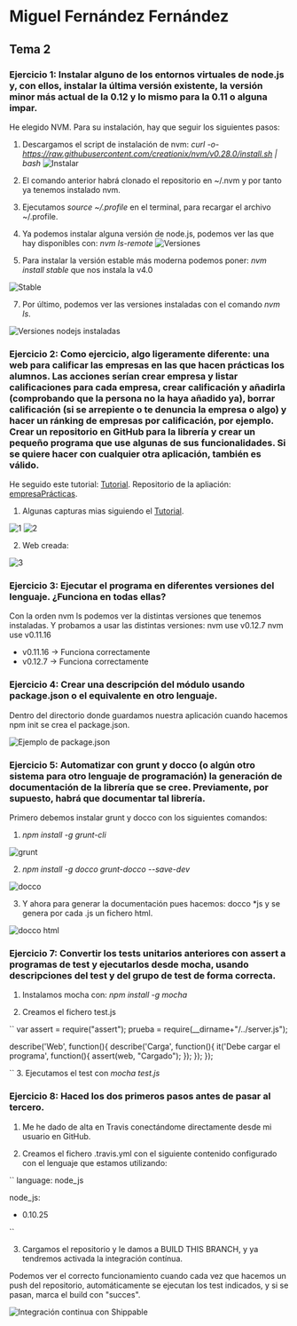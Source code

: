# Miguel Fernández Fernández
## Tema 2
### Ejercicio 1: Instalar alguno de los entornos virtuales de node.js y, con ellos, instalar la última versión existente, la versión minor más actual de la 0.12 y lo mismo para la 0.11 o alguna impar.

He elegido NVM. Para su instalación, hay que seguir los siguientes pasos:

1. Descargamos el script de instalación de nvm: *curl -o- https://raw.githubusercontent.com/creationix/nvm/v0.28.0/install.sh | bash*
![Instalar](http://i1379.photobucket.com/albums/ah138/migueib17/11_zpso9kxcphc.png)

2. El comando anterior habrá clonado el repositorio en ~/.nvm y por tanto ya tenemos instalado nvm. 

3. Ejecutamos *source ~/.profile* en el terminal, para recargar el archivo ~/.profile.

4. Ya podemos instalar alguna versión de node.js, podemos ver las que hay disponibles con: *nvm ls-remote*
![Versiones](http://i1379.photobucket.com/albums/ah138/migueib17/12_zps0ef021vn.png)

5. Para instalar la versión estable más moderna podemos poner: *nvm install stable* que nos instala la v4.0

![Stable](http://i1379.photobucket.com/albums/ah138/migueib17/13_zpsjchoozgs.png)

7. Por último, podemos ver las versiones instaladas con el comando *nvm ls*.

![Versiones nodejs instaladas](http://i1379.photobucket.com/albums/ah138/migueib17/14_zps7z2hfp87.png)

### Ejercicio 2: Como ejercicio, algo ligeramente diferente: una web para calificar las empresas en las que hacen prácticas los alumnos. Las acciones serían crear empresa y listar calificaciones para cada empresa, crear calificación y añadirla (comprobando que la persona no la haya añadido ya), borrar calificación (si se arrepiente o te denuncia la empresa o algo) y hacer un ránking de empresas por calificación, por ejemplo. Crear un repositorio en GitHub para la librería y crear un pequeño programa que use algunas de sus funcionalidades. Si se quiere hacer con cualquier otra aplicación, también es válido.

He seguido este tutorial:
[Tutorial](http://codehero.co/nodejs-y-express-instalacion-e-iniciacion/).
Repositorio de la apliación: [empresaPrácticas](https://github.com/migueib17/empresaPracticas).

1. Algunas capturas mias siguiendo el [Tutorial](http://codehero.co/nodejs-y-express-instalacion-e-iniciacion/).

![1](http://i1379.photobucket.com/albums/ah138/migueib17/21_zpsks3tcuox.png)
![2](http://i1379.photobucket.com/albums/ah138/migueib17/22_zpsf3lehdsp.png)

2. Web creada:

![3](http://i1379.photobucket.com/albums/ah138/migueib17/23_zpsnqfgwboo.png)


### Ejercicio 3: Ejecutar el programa en diferentes versiones del lenguaje. ¿Funciona en todas ellas?

Con la orden nvm ls podemos ver la distintas versiones que tenemos instaladas. Y probamos a usar las distintas versiones:
        nvm use v0.12.7
        nvm use v0.11.16

- v0.11.16 -> Funciona correctamente
- v0.12.7 -> Funciona correctamente


### Ejercicio 4: Crear una descripción del módulo usando package.json o el equivalente en otro lenguaje.

Dentro del directorio donde guardamos nuestra aplicación cuando hacemos npm init se crea el package.json.

![Ejemplo de package.json](http://i1379.photobucket.com/albums/ah138/migueib17/24_zps3ouwcfmj.png)

### Ejercicio 5: Automatizar con grunt y docco (o algún otro sistema para otro lenguaje de programación) la generación de documentación de la librería que se cree. Previamente, por supuesto, habrá que documentar tal librería.

Primero debemos instalar grunt y docco con los siguientes comandos:

1. *npm install -g grunt-cli*

![grunt](http://i1379.photobucket.com/albums/ah138/migueib17/33_zpsa5y9olub.png)

2. *npm install -g docco grunt-docco --save-dev*

![docco](http://i1379.photobucket.com/albums/ah138/migueib17/34_zpsf4il8cqj.png)

3. Y ahora para generar la documentación pues hacemos: docco *js y se genera por cada .js un fichero html.

![docco html](http://i1379.photobucket.com/albums/ah138/migueib17/35_zpsdcvisqol.png)

### Ejercicio 7: Convertir los tests unitarios anteriores con assert a programas de test y ejecutarlos desde mocha, usando descripciones del test y del grupo de test de forma correcta.


1. Instalamos mocha con: *npm install -g mocha*

2. Creamos el fichero test.js

``
var assert = require("assert");
    prueba = require(__dirname+"/../server.js");

describe('Web', function(){
describe('Carga', function(){
it('Debe cargar el programa', function(){
assert(web, "Cargado");
});
});
});

``
3. Ejecutamos el test con *mocha test.js*




### Ejercicio 8: Haced los dos primeros pasos antes de pasar al tercero.

1. Me he dado de alta en Travis conectándome directamente desde mi usuario en GitHub.

2. Creamos el fichero .travis.yml con el siguiente contenido configurado con el lenguaje que estamos utilizando:

``
language: node_js

node_js:
- 0.10.25

 ``
 
3. Cargamos el repositorio y le damos a BUILD THIS BRANCH, y ya tendremos activada la integración contínua.

Podemos ver el correcto funcionamiento cuando cada vez que hacemos un push del repositorio, automáticamente se ejecutan los test indicados, y si se pasan, marca el build con "succes".

![Integración continua con Shippable](http://i1379.photobucket.com/albums/ah138/migueib17/40_zpsdfjzyvwg.png)
